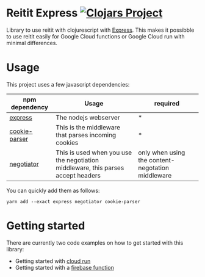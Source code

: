 # Reitit Express [![Clojars Project](https://img.shields.io/clojars/v/com.avisi-apps.gaps/reitit-express.svg)](https://clojars.org/com.avisi-apps.gaps/reitit-express)

Library to use reitit with clojurescript with [Express](http://expressjs.com). This makes it possibble to use reitit easily
for Google Cloud functions or Google Cloud run with minimal differences.


# Usage
This project uses a few javascript dependencies:

| npm dependency                                                | Usage                                                                            | required                                          |
|---------------------------------------------------------------|----------------------------------------------------------------------------------|---------------------------------------------------|
| [express](https://www.npmjs.com/package/express)              | The nodejs webserver                                                             | *                                                 |
| [cookie-parser](https://www.npmjs.com/package/cookie-parser) | This is the middleware that parses incoming cookies                              | *                                                 |
| [negotiator](https://www.npmjs.com/package/negotiator)       | This is used when you use the negotiation middleware, this parses accept headers | only when using the content-negotation middleware |

You can quickly add them as follows:

```shell
yarn add --exact express negotiator cookie-parser
```

# Getting started

There are currently two code examples on how to get started with this library:

* Getting started with [cloud run](../../examples/cloud-run-example)
* Getting started with a [firebase function](../../examples/firebase-example)
